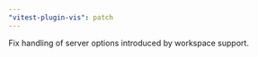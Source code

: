 ```yaml
---
"vitest-plugin-vis": patch
---
```


Fix handling of server options introduced by workspace support.
